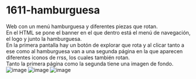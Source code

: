# 1611-hamburguesa
Web con un menú hamburguesa y diferentes piezas que rotan. <br>
En el HTML se pone el banner en el que dentro está el menú de navegación, el logo y junto la hamburguesa. <br>
En la primera pantalla hay un botón de explorar que rota y al clicar tanto a ese como al hamburguesa van a una segunda página en la que aparecen diferentes iconos de rrss, los cuales también rotan. <br>
Tanto la primera página como la segunda tiene una imagen de fondo.
![image](https://user-images.githubusercontent.com/91051075/178923503-fdd7c05c-967e-467f-b986-974b0c681261.png)
![image](https://user-images.githubusercontent.com/91051075/178923554-91f6074d-a6e3-439b-a07e-5bcde552bf17.png)
![image](https://user-images.githubusercontent.com/91051075/178923580-ae53e649-bd77-453b-85b4-bf93056d859f.png)
